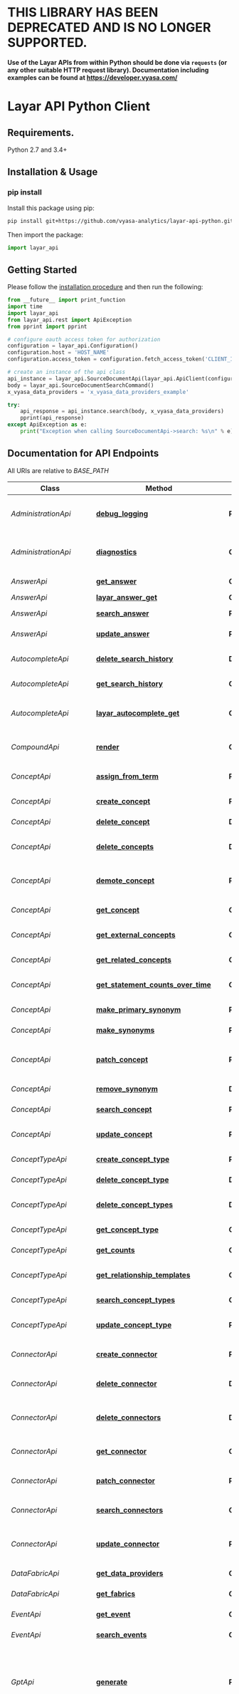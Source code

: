 # THIS LIBRARY HAS BEEN DEPRECATED AND IS NO LONGER SUPPORTED. 

**Use of the Layar APIs from within Python should be done via `requests` (or any other suitable HTTP request library). Documentation including examples can be found at https://developer.vyasa.com/**


# Layar API Python Client

## Requirements.

Python 2.7 and 3.4+

## Installation & Usage
### pip install

Install this package using pip:
```sh
pip install git+https://github.com/vyasa-analytics/layar-api-python.git
```

Then import the package:
```python
import layar_api 
```

## Getting Started

Please follow the [installation procedure](#installation--usage) and then run the following:

```python
from __future__ import print_function
import time
import layar_api
from layar_api.rest import ApiException
from pprint import pprint

# configure oauth access token for authorization
configuration = layar_api.Configuration()
configuration.host = 'HOST_NAME'
configuration.access_token = configuration.fetch_access_token('CLIENT_ID', 'CLIENT_SECRET')

# create an instance of the api class
api_instance = layar_api.SourceDocumentApi(layar_api.ApiClient(configuration))
body = layar_api.SourceDocumentSearchCommand() 
x_vyasa_data_providers = 'x_vyasa_data_providers_example' 

try:
    api_response = api_instance.search(body, x_vyasa_data_providers)
    pprint(api_response)
except ApiException as e:
    print("Exception when calling SourceDocumentApi->search: %s\n" % e)
```

## Documentation for API Endpoints

All URIs are relative to *BASE_PATH*

Class | Method | HTTP request | Description
------------ | ------------- | ------------- | -------------
*AdministrationApi* | [**debug_logging**](docs/AdministrationApi.md#debug_logging) | **POST** /admin/debugLogging | temporarily (15m) enable DEBUG level logging
*AdministrationApi* | [**diagnostics**](docs/AdministrationApi.md#diagnostics) | **GET** /admin/diagnostics | generate an encrypted diagnostics file
*AnswerApi* | [**get_answer**](docs/AnswerApi.md#get_answer) | **GET** /layar/answer/{id} | Get answer details
*AnswerApi* | [**layar_answer_get**](docs/AnswerApi.md#layar_answer_get) | **GET** /layar/answer | 
*AnswerApi* | [**search_answer**](docs/AnswerApi.md#search_answer) | **POST** /layar/answer/search | Search for answers
*AnswerApi* | [**update_answer**](docs/AnswerApi.md#update_answer) | **PUT** /layar/answer/{id} | Update answer details
*AutocompleteApi* | [**delete_search_history**](docs/AutocompleteApi.md#delete_search_history) | **DELETE** /layar/autocomplete/searchHistory/{term} | Delete a search request
*AutocompleteApi* | [**get_search_history**](docs/AutocompleteApi.md#get_search_history) | **GET** /layar/autocomplete/searchHistory | Get search history
*AutocompleteApi* | [**layar_autocomplete_get**](docs/AutocompleteApi.md#layar_autocomplete_get) | **GET** /layar/autocomplete | Get search history for all domain objects
*CompoundApi* | [**render**](docs/CompoundApi.md#render) | **GET** /layar/compound/render | Render SMILES into an SVG
*ConceptApi* | [**assign_from_term**](docs/ConceptApi.md#assign_from_term) | **POST** /layar/concept/assignTerm | Create a new term for a concept
*ConceptApi* | [**create_concept**](docs/ConceptApi.md#create_concept) | **POST** /layar/concept | Create a new concept
*ConceptApi* | [**delete_concept**](docs/ConceptApi.md#delete_concept) | **DELETE** /layar/concept/{id} | Delete a concept
*ConceptApi* | [**delete_concepts**](docs/ConceptApi.md#delete_concepts) | **DELETE** /layar/concept/deleteMany | Delete multiple concepts
*ConceptApi* | [**demote_concept**](docs/ConceptApi.md#demote_concept) | **PUT** /layar/concept/{id}/demote | Demote a relationship with another concept
*ConceptApi* | [**get_concept**](docs/ConceptApi.md#get_concept) | **GET** /layar/concept/{id} | Get concept details
*ConceptApi* | [**get_external_concepts**](docs/ConceptApi.md#get_external_concepts) | **GET** /layar/concept/external/{idKey}/{idValue} | Search for concepts by external ID
*ConceptApi* | [**get_related_concepts**](docs/ConceptApi.md#get_related_concepts) | **GET** /layar/concept/{id}/related | Find related concepts
*ConceptApi* | [**get_statement_counts_over_time**](docs/ConceptApi.md#get_statement_counts_over_time) | **GET** /layar/concept/{id}/statementCountsOverTime | Get statement counts over time
*ConceptApi* | [**make_primary_synonym**](docs/ConceptApi.md#make_primary_synonym) | **PUT** /layar/concept/{id}/makePrimarySynonym | Set as primary synonym
*ConceptApi* | [**make_synonyms**](docs/ConceptApi.md#make_synonyms) | **PUT** /layar/concept/makeSynonyms | Set as synonyms
*ConceptApi* | [**patch_concept**](docs/ConceptApi.md#patch_concept) | **PATCH** /layar/concept/{id} | Update specific details for a concept
*ConceptApi* | [**remove_synonym**](docs/ConceptApi.md#remove_synonym) | **DELETE** /layar/concept/{id}/removeAsSynonym | Remove as synonym
*ConceptApi* | [**search_concept**](docs/ConceptApi.md#search_concept) | **POST** /layar/concept/search | Search for concepts
*ConceptApi* | [**update_concept**](docs/ConceptApi.md#update_concept) | **PUT** /layar/concept/{id} | Update all details for a concept
*ConceptTypeApi* | [**create_concept_type**](docs/ConceptTypeApi.md#create_concept_type) | **POST** /layar/conceptType | Create a new concept type
*ConceptTypeApi* | [**delete_concept_type**](docs/ConceptTypeApi.md#delete_concept_type) | **DELETE** /layar/conceptType/{id} | Delete a concept type
*ConceptTypeApi* | [**delete_concept_types**](docs/ConceptTypeApi.md#delete_concept_types) | **DELETE** /layar/conceptType/deleteMany | Delete multiple concept types
*ConceptTypeApi* | [**get_concept_type**](docs/ConceptTypeApi.md#get_concept_type) | **GET** /layar/conceptType/{id} | Get concept type details
*ConceptTypeApi* | [**get_counts**](docs/ConceptTypeApi.md#get_counts) | **GET** /layar/concept/type/counts | Get concept type counts
*ConceptTypeApi* | [**get_relationship_templates**](docs/ConceptTypeApi.md#get_relationship_templates) | **GET** /layar/concept/type/relationshipTemplates | Get concept relationship details
*ConceptTypeApi* | [**search_concept_types**](docs/ConceptTypeApi.md#search_concept_types) | **GET** /layar/conceptType | Search for concept types
*ConceptTypeApi* | [**update_concept_type**](docs/ConceptTypeApi.md#update_concept_type) | **PUT** /layar/conceptType/{id} | Update concept type details
*ConnectorApi* | [**create_connector**](docs/ConnectorApi.md#create_connector) | **POST** /layar/connector | Create a new Twitter connector
*ConnectorApi* | [**delete_connector**](docs/ConnectorApi.md#delete_connector) | **DELETE** /layar/connector/{id} | Delete a Twitter connector
*ConnectorApi* | [**delete_connectors**](docs/ConnectorApi.md#delete_connectors) | **DELETE** /layar/connector/deleteMany | Delete multiple Twitter connectors
*ConnectorApi* | [**get_connector**](docs/ConnectorApi.md#get_connector) | **GET** /layar/connector/{id} | Get Twitter connector details
*ConnectorApi* | [**patch_connector**](docs/ConnectorApi.md#patch_connector) | **PATCH** /layar/connector/{id} | Update a specific attribute
*ConnectorApi* | [**search_connectors**](docs/ConnectorApi.md#search_connectors) | **GET** /layar/connector | Search for Twitter connectors
*ConnectorApi* | [**update_connector**](docs/ConnectorApi.md#update_connector) | **PUT** /layar/connector/{id} | Update Twitter connector details
*DataFabricApi* | [**get_data_providers**](docs/DataFabricApi.md#get_data_providers) | **GET** /layar/node | Search for data providers
*DataFabricApi* | [**get_fabrics**](docs/DataFabricApi.md#get_fabrics) | **GET** /layar/fabric | Search for data fabrics
*EventApi* | [**get_event**](docs/EventApi.md#get_event) | **GET** /layar/event/{id} | Get event details
*EventApi* | [**search_events**](docs/EventApi.md#search_events) | **GET** /layar/event | Search for events
*GptApi* | [**generate**](docs/GptApi.md#generate) | **POST** /layar/gpt/generate | Call Vyasa LLM to generate a system message and return the corresponding sources used
*GroupApi* | [**group_terms**](docs/GroupApi.md#group_terms) | **POST** /layar/group/terms | group similar terms (eg, &#x27;Vyasa Analytics&#x27; and &#x27;Vyasa Analytics, LLC&#x27;)
*JobApi* | [**get_job**](docs/JobApi.md#get_job) | **GET** /layar/job/{id} | Get job details
*LiveSourceApi* | [**create_feeds**](docs/LiveSourceApi.md#create_feeds) | **POST** /layar/liveSource | Create a new connector
*LiveSourceApi* | [**create_feeds_from_column**](docs/LiveSourceApi.md#create_feeds_from_column) | **POST** /layar/liveSource/createFeedsFromColumn | Create new RSS connectors from a spreadsheet of URLs
*LiveSourceApi* | [**delete_feed**](docs/LiveSourceApi.md#delete_feed) | **DELETE** /layar/liveSource/{id} | Delete a connector
*LiveSourceApi* | [**delete_feeds**](docs/LiveSourceApi.md#delete_feeds) | **DELETE** /layar/liveSource/deleteMany | Delete multiple connectors
*LiveSourceApi* | [**get_feed**](docs/LiveSourceApi.md#get_feed) | **GET** /layar/liveSource/{id} | Get connector details
*LiveSourceApi* | [**get_import_status**](docs/LiveSourceApi.md#get_import_status) | **GET** /layar/liveSource/{id}/importStatus | Get percent completed for a live indexing job
*LiveSourceApi* | [**get_job_status**](docs/LiveSourceApi.md#get_job_status) | **GET** /layar/liveSource/{id}/jobStatus | Get job status details
*LiveSourceApi* | [**get_source_document_url**](docs/LiveSourceApi.md#get_source_document_url) | **GET** /layar/liveSource/{id}/sourceDocuments | Get the documents from a given connector
*LiveSourceApi* | [**search_feeds**](docs/LiveSourceApi.md#search_feeds) | **GET** /layar/liveSource | Search for connectors
*LiveSourceApi* | [**unschedule_job**](docs/LiveSourceApi.md#unschedule_job) | **PUT** /layar/liveSource/{id}/jobStatus/unschedule | Change job status schedule
*LiveSourceApi* | [**update_feed**](docs/LiveSourceApi.md#update_feed) | **PUT** /layar/liveSource/{id} | Update connector details
*LiveSourceApi* | [**update_job**](docs/LiveSourceApi.md#update_job) | **PUT** /layar/liveSource/{id}/{jobAction} | Update a job with a new action
*ModelApi* | [**download_model**](docs/ModelApi.md#download_model) | **GET** /layar/model/{id}/download | Download a model by ID
*ModelApi* | [**search_models_by_computation_id**](docs/ModelApi.md#search_models_by_computation_id) | **GET** /layar/projectComputation/{id}/models | Find models by project computation ID
*ModelApi* | [**search_models_by_module_id**](docs/ModelApi.md#search_models_by_module_id) | **GET** /layar/module/{moduleId}/models | Find models by module ID
*ModelApi* | [**search_models_by_project_id**](docs/ModelApi.md#search_models_by_project_id) | **GET** /layar/project/{projectId}/models | Find models by project ID
*ModuleApi* | [**create_module**](docs/ModuleApi.md#create_module) | **POST** /layar/module | Create a new module
*ModuleApi* | [**get_module**](docs/ModuleApi.md#get_module) | **GET** /layar/module/{id} | Get module details
*ModuleApi* | [**search_modules**](docs/ModuleApi.md#search_modules) | **GET** /layar/module | Search for modules
*NamedEntityApi* | [**get_types**](docs/NamedEntityApi.md#get_types) | **GET** /layar/namedEntity/types | Retrieve a list of available named entity types
*NamedEntityApi* | [**named_entity_tag**](docs/NamedEntityApi.md#named_entity_tag) | **POST** /layar/statement/{id}/namedEntity/tag | Tag named entities within specific columns of a table
*NamedEntityApi* | [**tag_ner**](docs/NamedEntityApi.md#tag_ner) | **POST** /layar/namedEntity/tag | Tag named entities
*OntologyApi* | [**create_table_ontology**](docs/OntologyApi.md#create_table_ontology) | **POST** /layar/sourceDocument/{id}/createOntology | Create an ontology from a table
*OntologyTermApi* | [**create_term**](docs/OntologyTermApi.md#create_term) | **POST** /layar/ontologyTerm | Create a new ontology term
*OntologyTermApi* | [**delete_term**](docs/OntologyTermApi.md#delete_term) | **DELETE** /layar/ontologyTerm/{id} | Delete an ontology term
*OntologyTermApi* | [**get_term**](docs/OntologyTermApi.md#get_term) | **GET** /layar/ontologyTerm/{id} | Get ontology term details
*OntologyTermApi* | [**layar_ontology_term_get**](docs/OntologyTermApi.md#layar_ontology_term_get) | **GET** /layar/ontologyTerm | Search for ontology terms
*OntologyTermApi* | [**reconcile**](docs/OntologyTermApi.md#reconcile) | **POST** /layar/ontologyTerm/reconcile | 
*OntologyTermApi* | [**search_term**](docs/OntologyTermApi.md#search_term) | **POST** /layar/ontologyTerm/search | 
*OntologyTermApi* | [**update_term**](docs/OntologyTermApi.md#update_term) | **PUT** /layar/ontologyTerm/{id} | Update ontology term details
*ParagraphApi* | [**get_paragraph**](docs/ParagraphApi.md#get_paragraph) | **GET** /layar/paragraph/{id} | Get paragraph details
*ParagraphApi* | [**layar_paragraph_get**](docs/ParagraphApi.md#layar_paragraph_get) | **GET** /layar/paragraph | Search for paragraphs
*ParagraphApi* | [**parse_text**](docs/ParagraphApi.md#parse_text) | **POST** /layar/partOfSpeech/parseText | Parse text into part-of-speech components
*ParagraphApi* | [**search_paragraph**](docs/ParagraphApi.md#search_paragraph) | **POST** /layar/paragraph/search | 
*ProjectApi* | [**add_input**](docs/ProjectApi.md#add_input) | **PUT** /layar/project/{id}/addInput | Add items to a project
*ProjectApi* | [**create_project**](docs/ProjectApi.md#create_project) | **POST** /layar/project | Create a new project
*ProjectApi* | [**delete_project**](docs/ProjectApi.md#delete_project) | **DELETE** /layar/project/{id} | Delete a project
*ProjectApi* | [**delete_projects**](docs/ProjectApi.md#delete_projects) | **DELETE** /layar/project/deleteMany | Delete multiple projects
*ProjectApi* | [**download_results**](docs/ProjectApi.md#download_results) | **GET** /layar/project/{id}/results/download | Download project results as zip file
*ProjectApi* | [**get_project**](docs/ProjectApi.md#get_project) | **GET** /layar/project/{id} | Get project details
*ProjectApi* | [**get_results**](docs/ProjectApi.md#get_results) | **GET** /layar/project/{id}/results | Get project results details
*ProjectApi* | [**get_results_som**](docs/ProjectApi.md#get_results_som) | **GET** /layar/project/{id}/results/som | Download project results as SOM
*ProjectApi* | [**remove_input**](docs/ProjectApi.md#remove_input) | **PUT** /layar/project/{id}/removeInput | Remove items from a project
*ProjectApi* | [**run_project**](docs/ProjectApi.md#run_project) | **POST** /layar/project/{id}/run | Run a new project
*ProjectApi* | [**search_projects**](docs/ProjectApi.md#search_projects) | **GET** /layar/project | Search for projects
*ProjectApi* | [**update_project**](docs/ProjectApi.md#update_project) | **PUT** /layar/project/{id} | Update project details
*ProjectComputationApi* | [**cancel_computation**](docs/ProjectComputationApi.md#cancel_computation) | **POST** /layar/projectComputation/{id}/cancel | Cancel a project computation job (hard stop)
*ProjectComputationApi* | [**download**](docs/ProjectComputationApi.md#download) | **GET** /layar/projectComputation/{id}/download | Download computation job document based on id and url
*ProjectComputationApi* | [**download_computation**](docs/ProjectComputationApi.md#download_computation) | **GET** /layar/projectComputation/{id}/downloadZipResults | Download computation job documents as zip file
*ProjectComputationApi* | [**download_logs**](docs/ProjectComputationApi.md#download_logs) | **GET** /layar/projectComputation/{id}/downloadLogs | Download all computation job logs
*ProjectComputationApi* | [**get_logs**](docs/ProjectComputationApi.md#get_logs) | **GET** /layar/projectComputation/{id}/logs | Retrieve logs for computation job
*ProjectComputationApi* | [**get_project_computation**](docs/ProjectComputationApi.md#get_project_computation) | **GET** /layar/projectComputation/{id} | Get project computation details
*ProjectComputationApi* | [**stop_job**](docs/ProjectComputationApi.md#stop_job) | **POST** /layar/projectComputation/{id}/stopTraining | Stop a computation job (soft stop)
*QuestionApi* | [**ask**](docs/QuestionApi.md#ask) | **POST** /layar/question/ask | Ask a new question
*QuestionApi* | [**cancel_batch**](docs/QuestionApi.md#cancel_batch) | **PUT** /layar/question/cancelBulkQuestionAnswerJob/{jobID} | Cancel a bulk QA job request
*QuestionApi* | [**create_question**](docs/QuestionApi.md#create_question) | **POST** /layar/question | Create a new question
*QuestionApi* | [**delete_question**](docs/QuestionApi.md#delete_question) | **DELETE** /layar/question/{id} | Delete a question
*QuestionApi* | [**delete_questions**](docs/QuestionApi.md#delete_questions) | **DELETE** /layar/question/deleteMany | Delete multiple questions
*QuestionApi* | [**find_more_answers**](docs/QuestionApi.md#find_more_answers) | **POST** /layar/question/{id}/answers/more | Find more answers to a question
*QuestionApi* | [**get_question**](docs/QuestionApi.md#get_question) | **GET** /layar/question/{id} | Get question details
*QuestionApi* | [**get_question_field_counts**](docs/QuestionApi.md#get_question_field_counts) | **POST** /layar/question/{field}/counts | Get curation details by field type
*QuestionApi* | [**patch_question**](docs/QuestionApi.md#patch_question) | **PATCH** /layar/question/{id} | Update specific details for a question
*QuestionApi* | [**query_expansion**](docs/QuestionApi.md#query_expansion) | **POST** /layar/question/queryExpansion | Enable query expansion
*QuestionApi* | [**refresh_answers**](docs/QuestionApi.md#refresh_answers) | **POST** /layar/question/{id}/answers/refresh | Search for answers in new documents
*QuestionApi* | [**search_question_batch**](docs/QuestionApi.md#search_question_batch) | **POST** /layar/question/searchQuestionBatch | Search for question batches
*QuestionApi* | [**search_questions**](docs/QuestionApi.md#search_questions) | **POST** /layar/question/search | Search for questions
*QuestionApi* | [**start_batch**](docs/QuestionApi.md#start_batch) | **POST** /layar/question/startBulkQuestionAnswerJob | Submit a bulk QA job request
*QuestionApi* | [**update_question**](docs/QuestionApi.md#update_question) | **PUT** /layar/question/{id} | Update a saved question
*RadarApi* | [**get_nearest_neighbor_count**](docs/RadarApi.md#get_nearest_neighbor_count) | **GET** /layar/radar/count | Get nearest neighbor counts
*RadarApi* | [**get_radar**](docs/RadarApi.md#get_radar) | **GET** /layar/radar | Get Radar results
*RadarApi* | [**get_radar_by_concept_id**](docs/RadarApi.md#get_radar_by_concept_id) | **GET** /layar/radar/byConceptId | Find semantically similar terms for a concept
*RadarApi* | [**get_radar_by_query_string**](docs/RadarApi.md#get_radar_by_query_string) | **GET** /layar/radar/byQueryString | Find semantically similar terms for a string
*SavedListApi* | [**add_items**](docs/SavedListApi.md#add_items) | **PUT** /layar/savedList/{id}/addItem | Add items to a set
*SavedListApi* | [**add_items_by_search**](docs/SavedListApi.md#add_items_by_search) | **PUT** /layar/savedList/{id}/add | Add items to a set
*SavedListApi* | [**create_saved_list**](docs/SavedListApi.md#create_saved_list) | **POST** /layar/savedList | Create a new set
*SavedListApi* | [**delete_saved_list**](docs/SavedListApi.md#delete_saved_list) | **DELETE** /layar/savedList/{id} | Delete a set
*SavedListApi* | [**delete_saved_lists**](docs/SavedListApi.md#delete_saved_lists) | **DELETE** /layar/savedList/deleteMany | Delete multiple sets
*SavedListApi* | [**download_saved_list**](docs/SavedListApi.md#download_saved_list) | **GET** /layar/savedList/{id}/downloadCsv | Download set contents to a CSV
*SavedListApi* | [**get_saved_list**](docs/SavedListApi.md#get_saved_list) | **GET** /layar/savedList/{id} | Get set details
*SavedListApi* | [**remove_items**](docs/SavedListApi.md#remove_items) | **DELETE** /layar/savedList/{id}/removeItem | Remove items from a Layar set
*SavedListApi* | [**search_saved_list**](docs/SavedListApi.md#search_saved_list) | **GET** /layar/savedList | Search for sets
*SavedListApi* | [**update_saved_list**](docs/SavedListApi.md#update_saved_list) | **PUT** /layar/savedList/{id} | Update set details
*SmilesApi* | [**similarity_vector_search**](docs/SmilesApi.md#similarity_vector_search) | **POST** /layar/smiles/similarity | Search similar compounds with a list of smiles
*SourceDocumentApi* | [**add_annotation**](docs/SourceDocumentApi.md#add_annotation) | **POST** /layar/sourceDocument/{id}/addAnnotation | Add an annotation to a document
*SourceDocumentApi* | [**add_annotations**](docs/SourceDocumentApi.md#add_annotations) | **POST** /layar/sourceDocument/{id}/addAnnotations | Add a list of annotations to a document
*SourceDocumentApi* | [**add_column**](docs/SourceDocumentApi.md#add_column) | **PUT** /layar/sourceDocument/{id}/addColumn | Add a column to a table document
*SourceDocumentApi* | [**add_viewer**](docs/SourceDocumentApi.md#add_viewer) | **POST** /layar/sourceDocument/{id}/viewers | Authorize a viewer for the source document
*SourceDocumentApi* | [**create_document**](docs/SourceDocumentApi.md#create_document) | **POST** /layar/sourceDocument | Create a source document
*SourceDocumentApi* | [**create_table_ontology**](docs/SourceDocumentApi.md#create_table_ontology) | **POST** /layar/sourceDocument/{id}/createOntology | Create an ontology from a table
*SourceDocumentApi* | [**delete_document**](docs/SourceDocumentApi.md#delete_document) | **DELETE** /layar/sourceDocument/{id} | Delete a document
*SourceDocumentApi* | [**delete_documents**](docs/SourceDocumentApi.md#delete_documents) | **DELETE** /layar/sourceDocument/deleteMany | Delete multiple documents
*SourceDocumentApi* | [**download_annotations**](docs/SourceDocumentApi.md#download_annotations) | **GET** /layar/sourceDocument/downloadAnnotations | Download document annotations to a CSV
*SourceDocumentApi* | [**download_document**](docs/SourceDocumentApi.md#download_document) | **GET** /layar/sourceDocument/{id}/download | Download document by ID
*SourceDocumentApi* | [**extract_table_by_page**](docs/SourceDocumentApi.md#extract_table_by_page) | **POST** /layar/sourceDocument/{id}/page/{page}/extractTable | Extract table from a specific page
*SourceDocumentApi* | [**extract_tables**](docs/SourceDocumentApi.md#extract_tables) | **POST** /layar/sourceDocument/{id}/extractTables | Extract tables from a document
*SourceDocumentApi* | [**get_counts_by_suggested_category**](docs/SourceDocumentApi.md#get_counts_by_suggested_category) | **GET** /layar/sourceDocument/{projectComputationId}/countBySuggestedCategory | Get document counts for suggested concept type by computation id
*SourceDocumentApi* | [**get_counts_by_type**](docs/SourceDocumentApi.md#get_counts_by_type) | **GET** /layar/sourceDocument/countByType | Get document counts by type
*SourceDocumentApi* | [**get_counts_over_time**](docs/SourceDocumentApi.md#get_counts_over_time) | **GET** /layar/sourceDocument/docCountsOverTime | Get document counts over time
*SourceDocumentApi* | [**get_doc_field_counts**](docs/SourceDocumentApi.md#get_doc_field_counts) | **POST** /layar/sourceDocument/{field}/counts | Get document counts by field type
*SourceDocumentApi* | [**get_document**](docs/SourceDocumentApi.md#get_document) | **GET** /layar/sourceDocument/{id} | Get source document details
*SourceDocumentApi* | [**get_document_concepts**](docs/SourceDocumentApi.md#get_document_concepts) | **GET** /layar/sourceDocument/{id}/concepts | Get concept counts by document ID
*SourceDocumentApi* | [**get_document_statements**](docs/SourceDocumentApi.md#get_document_statements) | **GET** /layar/sourceDocument/{id}/statements | Get statement counts by document ID
*SourceDocumentApi* | [**get_document_status**](docs/SourceDocumentApi.md#get_document_status) | **GET** /layar/sourceDocument/{id}/status | Get the import status for a document
*SourceDocumentApi* | [**get_page_preview**](docs/SourceDocumentApi.md#get_page_preview) | **GET** /layar/sourceDocument/{id}/page/{page}/preview | Get a document preview for a specific page
*SourceDocumentApi* | [**get_preview**](docs/SourceDocumentApi.md#get_preview) | **GET** /layar/sourceDocument/{id}/preview | Get a document preview
*SourceDocumentApi* | [**get_statement_counts**](docs/SourceDocumentApi.md#get_statement_counts) | **GET** /layar/sourceDocument/{id}/statementCount | Get a count of all statements in a document
*SourceDocumentApi* | [**get_viewers**](docs/SourceDocumentApi.md#get_viewers) | **GET** /layar/sourceDocument/{id}/viewers | Get a list of all viewers of the source document
*SourceDocumentApi* | [**remove_annotation**](docs/SourceDocumentApi.md#remove_annotation) | **DELETE** /layar/sourceDocument/{id}/annotations/{annotationId} | Delete annotations by annotation ID
*SourceDocumentApi* | [**render_pdf**](docs/SourceDocumentApi.md#render_pdf) | **GET** /layar/sourceDocument/{id}/renderPdf | Render a PDF of a document
*SourceDocumentApi* | [**search_documents**](docs/SourceDocumentApi.md#search_documents) | **POST** /layar/sourceDocument/search | Search for documents
*SourceDocumentApi* | [**table_similarity**](docs/SourceDocumentApi.md#table_similarity) | **POST** /layar/sourceDocument/similarity | Calculate table similarity
*SourceDocumentApi* | [**update_annotation**](docs/SourceDocumentApi.md#update_annotation) | **PUT** /layar/sourceDocument/{id}/annotations | Update annotation details
*SourceDocumentApi* | [**update_document**](docs/SourceDocumentApi.md#update_document) | **PUT** /layar/sourceDocument/{id} | Update document details
*StatementApi* | [**aggregate_values**](docs/StatementApi.md#aggregate_values) | **POST** /layar/statement/aggs | Return distinct values in columns
*StatementApi* | [**create_statement**](docs/StatementApi.md#create_statement) | **POST** /layar/statement | Create a new statement
*StatementApi* | [**delete_statement**](docs/StatementApi.md#delete_statement) | **DELETE** /layar/statement/{id} | Delete a statement
*StatementApi* | [**delete_statements**](docs/StatementApi.md#delete_statements) | **DELETE** /layar/statement/deleteMany | Delete multiple statements
*StatementApi* | [**get_relationship_evidence**](docs/StatementApi.md#get_relationship_evidence) | **GET** /layar/statement/relationshipEvidence/{conceptId1}/{relationship}/{conceptId2} | Get existing relationships between two given concepts
*StatementApi* | [**get_statement**](docs/StatementApi.md#get_statement) | **GET** /layar/statement/{id} | Get statement details
*StatementApi* | [**get_statement_field_counts**](docs/StatementApi.md#get_statement_field_counts) | **POST** /layar/statement/{field}/counts | Get statement counts for a table column
*StatementApi* | [**named_entity_tag**](docs/StatementApi.md#named_entity_tag) | **POST** /layar/statement/{id}/namedEntity/tag | Tag named entities within specific columns of a table
*StatementApi* | [**search_statements**](docs/StatementApi.md#search_statements) | **POST** /layar/statement/search | Search for statements
*StatementApi* | [**update_statement**](docs/StatementApi.md#update_statement) | **PUT** /layar/statement/{id} | Update statement details
*StatusApi* | [**get_app_status**](docs/StatusApi.md#get_app_status) | **GET** /layar/app | Get app availability status
*VectorSimilarityApi* | [**create_vector_similarity**](docs/VectorSimilarityApi.md#create_vector_similarity) | **POST** /layar/vectorSimilarity | Create a new vector embedding
*VectorSimilarityApi* | [**get_similar_statements**](docs/VectorSimilarityApi.md#get_similar_statements) | **GET** /layar/vectorSimilarity/{similarityRequestId}/statements | Find similar statements by statement ID
*VectorSimilarityApi* | [**get_vector_similarity**](docs/VectorSimilarityApi.md#get_vector_similarity) | **GET** /layar/vectorSimilarity/{id} | Get vector details
*VectorSimilarityApi* | [**get_vectors_by_query_string**](docs/VectorSimilarityApi.md#get_vectors_by_query_string) | **GET** /layar/vectorSimilarity/byQueryString | Find similar embeddings by query string
